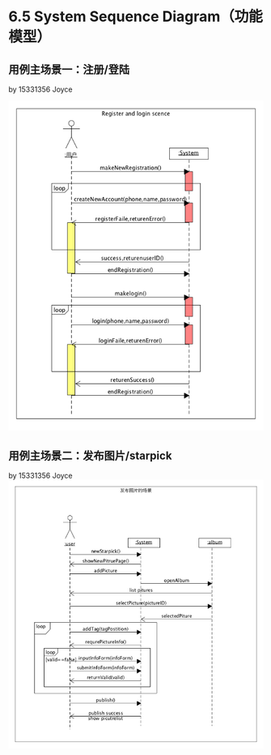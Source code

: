 # 6.5 System Sequence Diagram（功能模型）
## 用例主场景一：注册/登陆
by 15331356 Joyce

![SSD登录注册](image/SSD登录注册场景.png)

## 用例主场景二：发布图片/starpick
by 15331356 Joyce
![SSD发布图片](image/SSD发布图片场景.png)
